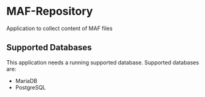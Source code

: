 # MAF-Repository

Application to collect content of MAF files

## Supported Databases

This application needs a running supported database. Supported databases are:
* MariaDB
* PostgreSQL